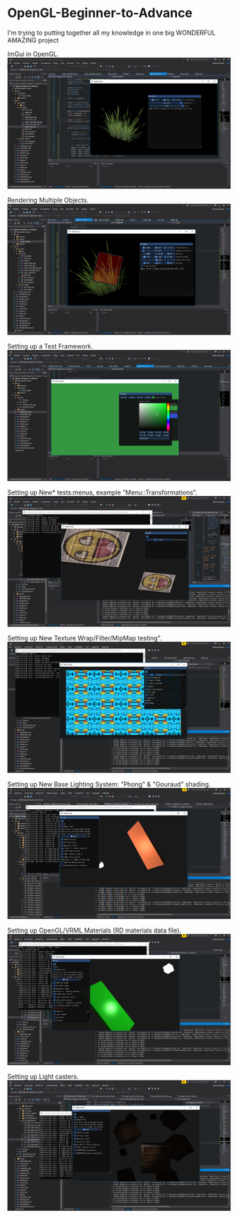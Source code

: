 # OpenGL-Beginner-to-Advance
I'm trying to putting together all my knowledge in one big WONDERFUL AMAZING project

ImGui in OpenGL.
![](/OpenGL-Beginner-to-Advance/res/previews/preview_v01.png)

Rendering Multiple Objects.
![](/OpenGL-Beginner-to-Advance/res/previews/preview_v02.png)

Setting up a Test Framework.
![](/OpenGL-Beginner-to-Advance/res/previews/preview_v03.png)

Setting up New* tests:menus, example "Menu::Transformations".
![](/OpenGL-Beginner-to-Advance/res/previews/preview_v04.png)

Setting up New Texture Wrap/Filter/MipMap testing".
![](/OpenGL-Beginner-to-Advance/res/previews/preview_v05.png)

Setting up New Base Lighting System: "Phong" & "Gouraud" shading.
![](/OpenGL-Beginner-to-Advance/res/previews/preview_v06.png)

Setting up OpenGL/VRML Materials (RD materials data file).
![](/OpenGL-Beginner-to-Advance/res/previews/preview_v07.png)

Setting up Light casters.
![](/OpenGL-Beginner-to-Advance/res/previews/preview_v08.png)
